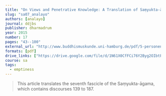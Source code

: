 ```yaml
---
title: "On Views and Penetrative Knowledge: A Translation of Saṃyukta-āgama Discourses 139 to 187"
slug: "sa07_analayo"
authors: [analayo]
journal: ddjbs
publisher: dharmadrum
year: 2015
number: 17
pages: "43--100"
external_url: "http://www.buddhismuskunde.uni-hamburg.de/pdf/5-personen/analayo/translations/sa07.pdf"
formats: [pdf]
drive_links: ["https://drive.google.com/file/d/1N61X0CfFCi76Y2Byg2OIbtP2Gm7VCYmc/view?usp=drivesdk"]
course: sa
tags:
  - emptiness
---
```


> This article translates the seventh fascicle of the Saṃyukta-āgama, which contains discourses 139 to 187.
